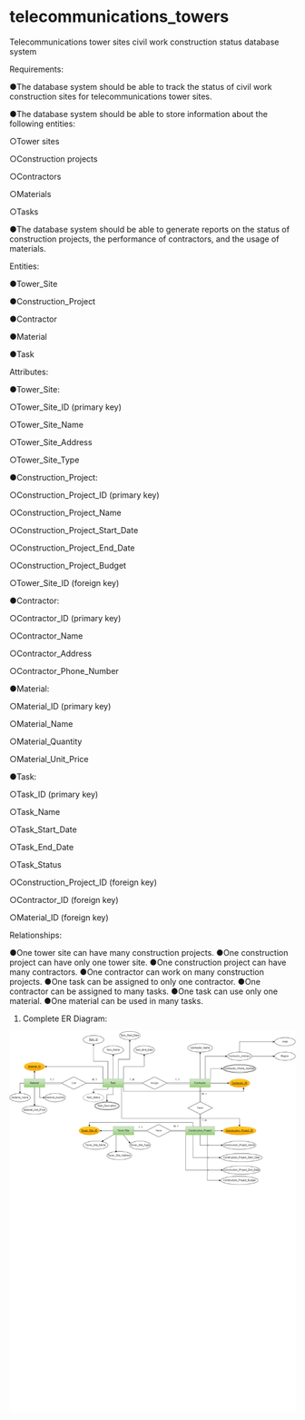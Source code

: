 # telecommunications_towers
Telecommunications tower sites civil work construction status database system

Requirements:

●The database system should be able to track the status of civil work construction sites for telecommunications tower sites.

●The database system should be able to store information about the following entities:

○Tower sites

○Construction projects

○Contractors

○Materials

○Tasks

●The database system should be able to generate reports on the status of construction projects, the performance of contractors, and the usage of materials.

Entities:

●Tower_Site

●Construction_Project

●Contractor

●Material

●Task

Attributes:

●Tower_Site:

○Tower_Site_ID (primary key)

○Tower_Site_Name

○Tower_Site_Address

○Tower_Site_Type

●Construction_Project:

○Construction_Project_ID (primary key)

○Construction_Project_Name

○Construction_Project_Start_Date

○Construction_Project_End_Date

○Construction_Project_Budget

○Tower_Site_ID (foreign key)

●Contractor:

○Contractor_ID (primary key)

○Contractor_Name

○Contractor_Address

○Contractor_Phone_Number

●Material:

○Material_ID (primary key)

○Material_Name

○Material_Quantity

○Material_Unit_Price

●Task:

○Task_ID (primary key)

○Task_Name

○Task_Start_Date

○Task_End_Date

○Task_Status

○Construction_Project_ID (foreign key)

○Contractor_ID (foreign key)

○Material_ID (foreign key)

Relationships:

●One tower site can have many construction projects.
●One construction project can have only one tower site.
●One construction project can have many contractors.
●One contractor can work on many construction projects.
●One task can be assigned to only one contractor.
●One contractor can be assigned to many tasks.
●One task can use only one material.
●One material can be used in many tasks.

1. Complete ER Diagram:
<picture>
 <source media="(prefers-color-scheme: dark)" srcset=" Telecommunication_Status_V4.drawio.png">
 <source media="(prefers-color-scheme: light)" srcset=" Telecommunication_Status_V4.drawio.png">
 <img alt="YOUR-ALT-TEXT" src=" Telecommunication_Status_V4.drawio.png">
</picture>
